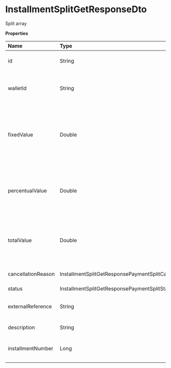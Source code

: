 # InstallmentSplitGetResponseDto

Split array

**Properties**

| Name               | Type                                                      | Required | Description                                                               |
| :----------------- | :-------------------------------------------------------- | :------- | :------------------------------------------------------------------------ |
| id                 | String                                                    | ❌       | Unique split identifier in Asaas                                          |
| walletId           | String                                                    | ❌       | Asaas wallet identifier that will be transferred                          |
| fixedValue         | Double                                                    | ❌       | Fixed amount to be transferred to the account when the charge is received |
| percentualValue    | Double                                                    | ❌       | Percentage of the net value of the charge to be transferred when received |
| totalValue         | Double                                                    | ❌       | Amount that will be split relative to the total amount that will be paid  |
| cancellationReason | InstallmentSplitGetResponsePaymentSplitCancellationReason | ❌       | Reason for canceling the split                                            |
| status             | InstallmentSplitGetResponsePaymentSplitStatus             | ❌       | Split status                                                              |
| externalReference  | String                                                    | ❌       | Unique identifier of split in your system                                 |
| description        | String                                                    | ❌       | Split description                                                         |
| installmentNumber  | Long                                                      | ❌       | Installment to which the split is linked                                  |

<!-- This file was generated by liblab | https://liblab.com/ -->
